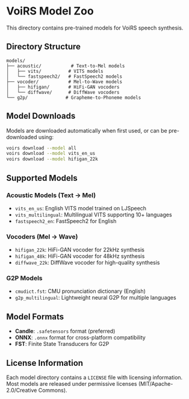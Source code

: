 # VoiRS Model Zoo

This directory contains pre-trained models for VoiRS speech synthesis.

## Directory Structure

```
models/
├── acoustic/           # Text-to-Mel models
│   ├── vits/          # VITS models
│   └── fastspeech2/   # FastSpeech2 models
├── vocoder/           # Mel-to-Wave models
│   ├── hifigan/       # HiFi-GAN vocoders
│   └── diffwave/      # DiffWave vocoders
└── g2p/              # Grapheme-to-Phoneme models
```

## Model Downloads

Models are downloaded automatically when first used, or can be pre-downloaded using:

```bash
voirs download --model all
voirs download --model vits_en_us
voirs download --model hifigan_22k
```

## Supported Models

### Acoustic Models (Text → Mel)
- `vits_en_us`: English VITS model trained on LJSpeech
- `vits_multilingual`: Multilingual VITS supporting 10+ languages
- `fastspeech2_en`: FastSpeech2 for English

### Vocoders (Mel → Wave)
- `hifigan_22k`: HiFi-GAN vocoder for 22kHz synthesis
- `hifigan_48k`: HiFi-GAN vocoder for 48kHz synthesis
- `diffwave_22k`: DiffWave vocoder for high-quality synthesis

### G2P Models
- `cmudict.fst`: CMU pronunciation dictionary (English)
- `g2p_multilingual`: Lightweight neural G2P for multiple languages

## Model Formats

- **Candle**: `.safetensors` format (preferred)
- **ONNX**: `.onnx` format for cross-platform compatibility
- **FST**: Finite State Transducers for G2P

## License Information

Each model directory contains a `LICENSE` file with licensing information.
Most models are released under permissive licenses (MIT/Apache-2.0/Creative Commons).